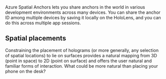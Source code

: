 Azure Spatial Anchors lets you share anchors in the world in various development environments across many devices. You can share the anchor ID among multiple devices by saving it locally on the HoloLens, and you can do this across multiple app sessions.

## Spatial placements

Constraining the placement of holograms (or more generally, any selection of spatial locations) to lie on surfaces provides a natural mapping from 3D (point in space) to 2D (point on surface) and offers the user natural and familiar forms of interaction. What could be more natural than placing your phone on the desk?
